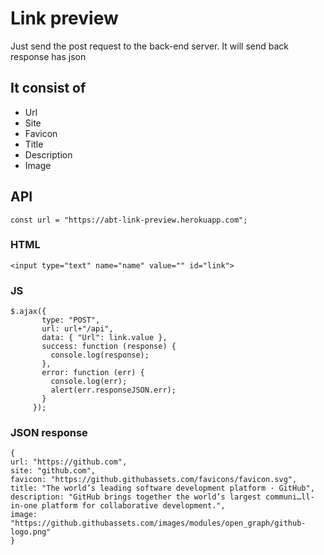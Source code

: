 # Link preview 

Just send the post request to the back-end server. It will send back
 response has json 
 <br>
 ## It consist of 
  - Url
  - Site
  - Favicon
  - Title
  - Description
  - Image

 ## API
 
 `const url = "https://abt-link-preview.herokuapp.com";`
 
 ### HTML

```
<input type="text" name="name" value="" id="link">
```
### JS
 ``` 
 $.ajax({
        type: "POST",
        url: url+"/api",
        data: { "Url": link.value },
        success: function (response) {
          console.log(response);
        },
        error: function (err) {
          console.log(err);
          alert(err.responseJSON.err);
        }
      });
 ```

### JSON response
```
{
url: "https://github.com", 
site: "github.com", 
favicon: "https://github.githubassets.com/favicons/favicon.svg",
title: "The world’s leading software development platform · GitHub", 
description: "GitHub brings together the world’s largest communi…ll-in-one platform for collaborative development.",
image: "https://github.githubassets.com/images/modules/open_graph/github-logo.png"
}
```
